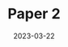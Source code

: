 ---
layout: default+toc
title: Paper 2
authors:
  - John Doe
date: 2023-03-22
tags:
  - recogito
  - annotation
summary: This paper summarizes the experience of using recogito for annotating named entities and its results.
type: white-paper
---